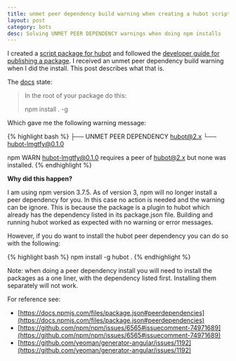 ```yaml
---
title: unmet peer dependency build warning when creating a hubot script package
layout: post
category: bots
desc: Solving UNMET PEER DEPENDENCY warnings when doing npm installs
---
```


I created a [script package for hubot](https://hubot.github.com/docs/scripting/#creating-a-script-package) and followed the [developer guide for publishing a package](https://docs.npmjs.com/misc/developers#before-publishing-make-sure-your-package-installs-and-works).  I received an unmet peer dependency build warning when I did the install.  This post describes what that is.


The [docs](https://docs.npmjs.com/misc/developers#before-publishing-make-sure-your-package-installs-and-works) state:

> In the root of your package do this:
>
>npm install . -g


Which gave me the following warning message:

{% highlight bash %}
├── UNMET PEER DEPENDENCY hubot@2.x
└── hubot-lmgtfy@0.1.0

npm WARN hubot-lmgtfy@0.1.0 requires a peer of hubot@2.x but none was installed.
{% endhighlight %}

**Why did this happen?**

I am using npm version 3.7.5. As of version 3, npm will no longer install a peer dependency for you. In this case no action is needed and the warning can be ignore.  This is because the package is a plugin to hubot which already has the dependency listed in its package.json file.  Building and running hubot worked as expected with no warning or error messages.

However, if you do want to install the hubot peer dependency you can do so with the following:

{% highlight bash %}
npm install -g hubot .
{% endhighlight %}

Note: when doing a peer dependency install you will need to install the packages as a one liner, with the dependency listed first.  Installing them separately will not work.


For reference see:

* [https://docs.npmjs.com/files/package.json#peerdependencies](https://docs.npmjs.com/files/package.json#peerdependencies)
* [https://github.com/npm/npm/issues/6565#issuecomment-74971689](https://github.com/npm/npm/issues/6565#issuecomment-74971689)
* [https://github.com/yeoman/generator-angular/issues/1192](https://github.com/yeoman/generator-angular/issues/1192)
